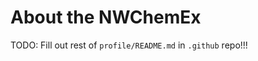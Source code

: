 About the NWChemEx
==========================

TODO: Fill out rest of `profile/README.md` in `.github` repo!!!
